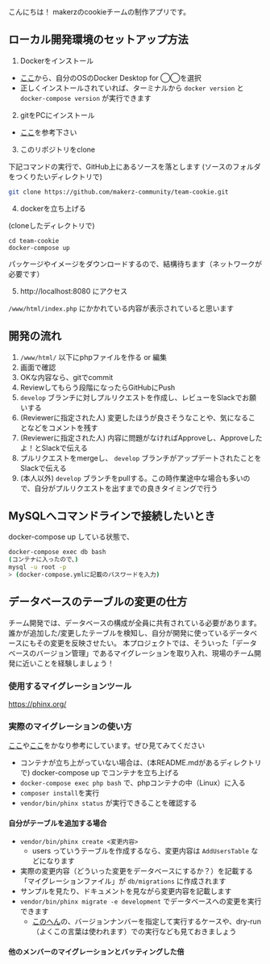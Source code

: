 こんにちは！
makerzのcookieチームの制作アプリです。

## ローカル開発環境のセットアップ方法

1. Dockerをインストール

  - [ここ](https://docs.docker.com/get-docker/)から、自分のOSのDocker Desktop for ◯◯を選択
  - 正しくインストールされていれば、ターミナルから `docker version` と `docker-compose version` が実行できます

2. gitをPCにインストール

  - [ここ](https://git-scm.com/book/ja/v2/%E4%BD%BF%E3%81%84%E5%A7%8B%E3%82%81%E3%82%8B-Git%E3%81%AE%E3%82%A4%E3%83%B3%E3%82%B9%E3%83%88%E3%83%BC%E3%83%AB)を参考下さい

3. このリポジトリをclone

  下記コマンドの実行で、GitHub上にあるソースを落とします
  (ソースのフォルダをつくりたいディレクトリで)
  ```bash
  git clone https://github.com/makerz-community/team-cookie.git
  ```

4. dockerを立ち上げる

  (cloneしたディレクトリで)
  ```
  cd team-cookie
  docker-compose up
  ```
  パッケージやイメージをダウンロードするので、結構待ちます（ネットワークが必要です）

5. http://localhost:8080 にアクセス

`/www/html/index.php` にかかれている内容が表示されていると思います


## 開発の流れ

1. `/www/html/` 以下にphpファイルを作る or 編集
2. 画面で確認
3. OKな内容なら、gitでcommit
4. Reviewしてもらう段階になったらGitHubにPush
5. `develop` ブランチに対しプルリクエストを作成し、レビューをSlackでお願いする
6. (Reviewerに指定された人) 変更したほうが良さそうなことや、気になることなどをコメントを残す
7. (Reviewerに指定された人) 内容に問題がなければApproveし、Approveしたよ！とSlackで伝える
8. プルリクエストをmergeし、 `develop` ブランチがアップデートされたことをSlackで伝える
9. (本人以外) `develop` ブランチをpullする。この時作業途中な場合も多いので、自分がプルリクエストを出すまでの良きタイミングで行う

## MySQLへコマンドラインで接続したいとき

docker-compose up している状態で、
```bash
docker-compose exec db bash
(コンテナに入ったので、)
mysql -u root -p
> (docker-compose.ymlに記載のパスワードを入力)
```

## データベースのテーブルの変更の仕方

チーム開発では、データベースの構成が全員に共有されている必要があります。
誰かが追加した/変更したテーブルを検知し、自分が開発に使っているデータベースにもその変更を反映させたい。
本プロジェクトでは、そういった「データベースのバージョン管理」であるマイグレーションを取り入れ、現場のチーム開発に近いことを経験しましょう！

### 使用するマイグレーションツール

https://phinx.org/

### 実際のマイグレーションの使い方

[ここ](https://qiita.com/hypermkt/items/b915b8a9fbda2f0c612e)や[ここ](https://qiita.com/macchaka/items/3decc5f48a15f00e188c)をかなり参考にしています。ぜひ見てみてください

- コンテナが立ち上がっていない場合は、(本README.mdがあるディレクトリで) docker-compose up でコンテナを立ち上げる
- `docker-compose exec php bash` で、phpコンテナの中（Linux）に入る
- `composer install`を実行
- `vendor/bin/phinx status` が実行できることを確認する

#### 自分がテーブルを追加する場合

- `vendor/bin/phinx create <変更内容>`
  - users っていうテーブルを作成するなら、変更内容は `AddUsersTable` などになります
- 実際の変更内容（どういった変更をデータベースにするか？）を記載する「マイグレーションファイル」が `db/migrations` に作成されます
- サンプルを見たり、ドキュメントを見ながら変更内容を記載します
- `vendor/bin/phinx migrate -e development` でデータベースへの変更を実行できます
  - [このへん](https://qiita.com/hypermkt/items/b915b8a9fbda2f0c612e#%E3%83%90%E3%83%BC%E3%82%B8%E3%83%A7%E3%83%B3%E3%83%8A%E3%83%B3%E3%83%90%E3%83%BC%E3%82%92%E6%8C%87%E5%AE%9A%E3%81%97%E3%81%A6%E5%AE%9F%E8%A1%8C)の、バージョンナンバーを指定して実行するケースや、dry-run（よくこの言葉は使われます）での実行なども見ておきましょう


#### 他のメンバーのマイグレーションとバッティングした倍
